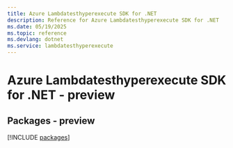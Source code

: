 ```yaml
---
title: Azure Lambdatesthyperexecute SDK for .NET
description: Reference for Azure Lambdatesthyperexecute SDK for .NET
ms.date: 05/19/2025
ms.topic: reference
ms.devlang: dotnet
ms.service: lambdatesthyperexecute
---
```

# Azure Lambdatesthyperexecute SDK for .NET - preview
## Packages - preview
[!INCLUDE [packages](lambdatesthyperexecute-index.md)]